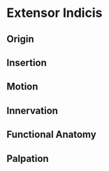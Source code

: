 # Extensor Indicis
## Origin
## Insertion
## Motion
## Innervation
## Functional Anatomy
## Palpation